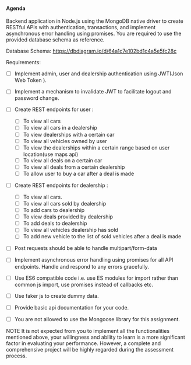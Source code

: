 #### Agenda

Backend application in Node.js using the MongoDB native driver to create RESTful APIs with authentication, transactions, and implement asynchronous error handling using promises. You are required to use the provided database schema as reference.

Database Schema:
https://dbdiagram.io/d/64a1c7e102bd1c4a5e5fc28c

Requirements:

- [ ] Implement admin, user and dealership authentication using JWT(Json Web Token ).

- [ ] Implement a mechanism to invalidate JWT to facilitate logout and password change.

- [ ] Create REST endpoints for user :

  - [ ] To view all cars
  - [ ] To view all cars in a dealership
  - [ ] To view dealerships with a certain car
  - [ ] To view all vehicles owned by user
  - [ ] To view the dealerships within a certain range based on user location(use maps api)
  - [ ] To view all deals on a certain car
  - [ ] To view all deals from a certain dealership
  - [ ] To allow user to buy a car after a deal is made

- [ ] Create REST endpoints for dealership :

  - [ ] To view all cars.
  - [ ] To view all cars sold by dealership
  - [ ] To add cars to dealership
  - [ ] To view deals provided by dealership
  - [ ] To add deals to dealership
  - [ ] To view all vehicles dealership has sold
  - [ ] To add new vehicle to the list of sold vehicles after a deal is made

- [ ] Post requests should be able to handle multipart/form-data

- [ ] Implement asynchronous error handling using promises for all API endpoints. Handle and respond to any errors gracefully.

- [ ] Use ES6 compatible code i.e. use ES modules for import rather than common js import, use promises instead of callbacks etc.

- [ ] Use faker js to create dummy data.

- [ ] Provide basic api documentation for your code.

- [ ] You are not allowed to use the Mongoose library for this assignment.

NOTE
It is not expected from you to implement all the functionalities mentioned above, your willingness and ability to learn is a more significant factor in evaluating your performance. However, a complete and comprehensive project will be highly regarded during the assessment process.
